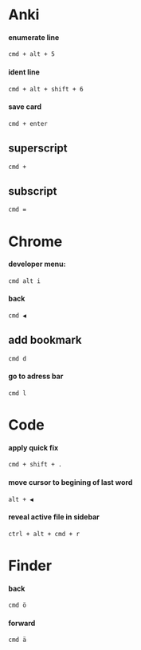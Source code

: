 # Anki

#### enumerate line

`cmd + alt + 5`

#### ident line

`cmd + alt + shift + 6`

#### save card

`cmd + enter`

## superscript

`cmd +`

## subscript

`cmd =`

# Chrome

#### developer menu:

`cmd alt i`

#### back

`cmd ◀︎`

## add bookmark

`cmd d`

#### go to adress bar

`cmd l`


# Code

#### apply quick fix

`cmd + shift + .`

#### move cursor to begining of last word

`alt + ◀︎`

#### reveal active file in sidebar

`ctrl + alt + cmd + r`

# Finder

#### back

`cmd ö`

#### forward

`cmd ä`
